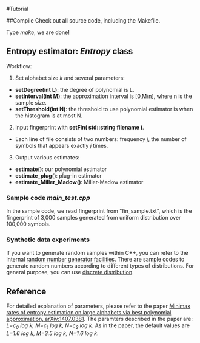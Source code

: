#Tutorial

##Compile
Check out all source code, including the Makefile.

Type *make*, we are done!

## Entropy estimator: *Entropy* class
Workflow: 

1. Set alphabet size *k* and several parameters: 
  * **setDegree(int L)**: the degree of polynomial is L.
  * **setInterval(int M)**: the approximation interval is [0,M/n], where n is the sample size.
  * **setThreshold(int N)**: the threshold to use polynomial estimator is when the histogram is at most N.
2. Input fingerprint with **setFin( std::string filename )**. 
  * Each line of file consists of two numbers: frequency *j*, the number of symbols that appears exactly *j* times.
3. Output various estimates: 
  * **estimate()**: our polynomial estimator
  * **estimate_plug()**: plug-in estimator
  * **estimate\_Miller\_Madow()**: Miller-Madow estimator


### Sample code *main_test.cpp*
In the sample code, we read fingerprint from "fin_sample.txt", which is the fingerprint of 3,000 samples generated from uniform distribution over 100,000 symbols.


### Synthetic data experiments
If you want to generate random samples within C++, you can refer to the internal [random number generator facilities](http://www.cplusplus.com/reference/random/).
There are sample codes to generate random numbers according to different types of distributions.
For general purpose, you can use [discrete distribution](http://www.cplusplus.com/reference/random/discrete_distribution/).


## Reference
For detailed explanation of parameters, please refer to the paper [Minimax rates of entropy estimation on large alphabets via best polynomial approximation, arXiv:1407.0381](http://arxiv.org/abs/1407.0381).
The paramters described in the paper are: *L=c<sub>0</sub> log k, M=c<sub>1</sub> log k, N=c<sub>2</sub> log k*.
As in the paper, the default values are *L=1.6 log k, M=3.5 log k, N=1.6 log k*.
